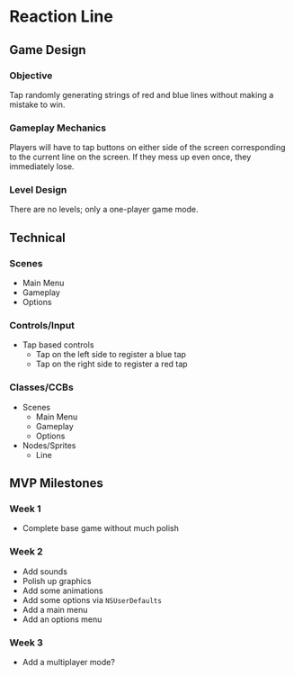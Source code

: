 # Reaction Line

## Game Design

### Objective
Tap randomly generating strings of red and blue lines without making a mistake to win.

### Gameplay Mechanics
Players will have to tap buttons on either side of the screen corresponding to the current line on the screen. If they mess up even once, they immediately lose.

### Level Design
There are no levels; only a one-player game mode.

## Technical

### Scenes
* Main Menu
* Gameplay
* Options

### Controls/Input
* Tap based controls
  * Tap on the left side to register a blue tap
  * Tap on the right side to register a red tap

### Classes/CCBs
* Scenes
  * Main Menu
  * Gameplay
  * Options
* Nodes/Sprites
  * Line

## MVP Milestones

### Week 1
* Complete base game without much polish

### Week 2
* Add sounds
* Polish up graphics
* Add some animations
* Add some options via `NSUserDefaults`
* Add a main menu
* Add an options menu

### Week 3
* Add a multiplayer mode?
